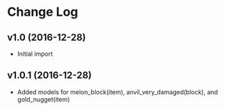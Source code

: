 # Change Log

## v1.0 (2016-12-28)

- Initial import

## v1.0.1 (2016-12-28)

- Added models for melon_block(item), anvil_very_damaged(block), and gold_nugget(item)
